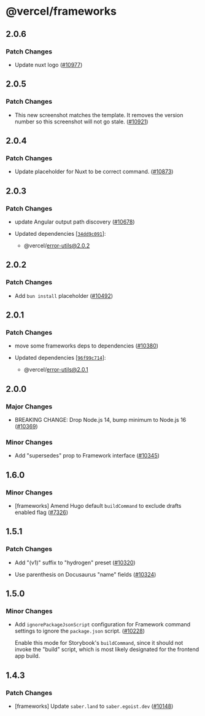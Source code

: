 # @vercel/frameworks

## 2.0.6

### Patch Changes

- Update nuxt logo ([#10977](https://github.com/khulnasoft-lab/devship/pull/10977))

## 2.0.5

### Patch Changes

- This new screenshot matches the template. It removes the version number so this screenshot will not go stale. ([#10921](https://github.com/khulnasoft-lab/devship/pull/10921))

## 2.0.4

### Patch Changes

- Update placeholder for Nuxt to be correct command. ([#10873](https://github.com/khulnasoft-lab/devship/pull/10873))

## 2.0.3

### Patch Changes

- update Angular output path discovery ([#10678](https://github.com/khulnasoft-lab/devship/pull/10678))

- Updated dependencies [[`34dd9c091`](https://github.com/khulnasoft-lab/devship/commit/34dd9c0918585cf6d3b04bddd9158978b0b4192f)]:
  - @vercel/error-utils@2.0.2

## 2.0.2

### Patch Changes

- Add `bun install` placeholder ([#10492](https://github.com/khulnasoft-lab/devship/pull/10492))

## 2.0.1

### Patch Changes

- move some frameworks deps to dependencies ([#10380](https://github.com/khulnasoft-lab/devship/pull/10380))

- Updated dependencies [[`96f99c714`](https://github.com/khulnasoft-lab/devship/commit/96f99c714715651b85eb7a03f58ecc9e1316d156)]:
  - @vercel/error-utils@2.0.1

## 2.0.0

### Major Changes

- BREAKING CHANGE: Drop Node.js 14, bump minimum to Node.js 16 ([#10369](https://github.com/khulnasoft-lab/devship/pull/10369))

### Minor Changes

- Add "supersedes" prop to Framework interface ([#10345](https://github.com/khulnasoft-lab/devship/pull/10345))

## 1.6.0

### Minor Changes

- [frameworks] Amend Hugo default `buildCommand` to exclude drafts enabled flag ([#7326](https://github.com/khulnasoft-lab/devship/pull/7326))

## 1.5.1

### Patch Changes

- Add "(v1)" suffix to "hydrogen" preset ([#10320](https://github.com/khulnasoft-lab/devship/pull/10320))

- Use parenthesis on Docusaurus "name" fields ([#10324](https://github.com/khulnasoft-lab/devship/pull/10324))

## 1.5.0

### Minor Changes

- Add `ignorePackageJsonScript` configuration for Framework command settings to ignore the `package.json` script. ([#10228](https://github.com/khulnasoft-lab/devship/pull/10228))

  Enable this mode for Storybook's `buildCommand`, since it should not invoke the "build" script, which is most likely designated for the frontend app build.

## 1.4.3

### Patch Changes

- [frameworks] Update `saber.land` to `saber.egoist.dev` ([#10148](https://github.com/khulnasoft-lab/devship/pull/10148))
